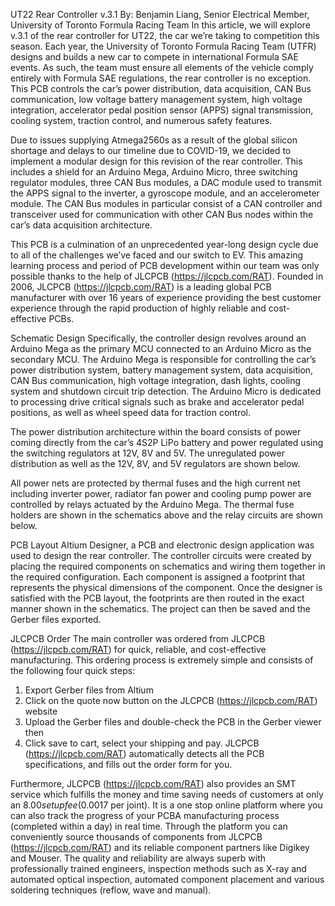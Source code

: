 UT22 Rear Controller v.3.1
By: Benjamin Liang, Senior Electrical Member, University of Toronto Formula Racing Team
In this article, we will explore v.3.1 of the rear controller for UT22, the car we’re taking to competition this season. Each year, the University of Toronto Formula Racing Team (UTFR) designs and builds a new car to compete in international Formula SAE events. As such, the team must ensure all elements of the vehicle comply entirely with Formula SAE regulations, the rear controller is no exception. This PCB controls the car’s power distribution, data acquisition, CAN Bus communication, low voltage battery management system, high voltage integration, accelerator pedal position sensor (APPS) signal transmission, cooling system, traction control, and numerous safety features.
 
Due to issues supplying Atmega2560s as a result of the global silicon shortage and delays to our timeline due to COVID-19, we decided to implement a modular design for this revision of the rear controller. This includes a shield for an Arduino Mega, Arduino Micro, three switching regulator modules, three CAN Bus modules, a DAC module used to transmit the APPS signal to the inverter, a gyroscope module, and an accelerometer module. The CAN Bus modules in particular consist of a CAN controller and transceiver used for communication with other CAN Bus nodes within the car’s data acquisition architecture.

 
This PCB is a culmination of an unprecedented year-long design cycle due to all of the challenges we’ve faced and our switch to EV. This amazing learning process and period of PCB development within our team was only possible thanks to the help of JLCPCB (https://jlcpcb.com/RAT). Founded in 2006, JLCPCB (https://jlcpcb.com/RAT) is a leading global PCB manufacturer with over 16 years of experience providing the best customer experience through the rapid production of highly reliable and cost-effective PCBs.
 
Schematic Design
Specifically, the controller design revolves around an Arduino Mega as the primary MCU connected to an Arduino Micro as the secondary MCU. The Arduino Mega is responsible for controlling the car’s power distribution system, battery management system, data acquisition, CAN Bus communication, high voltage integration, dash lights, cooling system and shutdown circuit trip detection. The Arduino Micro is dedicated to processing drive critical signals such as brake and accelerator pedal positions, as well as wheel speed data for traction control.
 
The power distribution architecture within the board consists of power coming directly from the car’s 4S2P LiPo battery and power regulated using the switching regulators at 12V, 8V and 5V. The unregulated power distribution as well as the 12V, 8V, and 5V regulators are shown below.
 
All power nets are protected by thermal fuses and the high current net including inverter power, radiator fan power and cooling pump power are controlled by relays actuated by the Arduino Mega. The thermal fuse holders are shown in the schematics above and the relay circuits are shown below.
 
PCB Layout
Altium Designer, a PCB and electronic design application was used to design the rear controller. The controller circuits were created by placing the required components on schematics and wiring them together in the required configuration. Each component is assigned a footprint that represents the physical dimensions of the component. Once the designer is satisfied with the PCB layout, the footprints are then routed in the exact manner shown in the schematics. The project can then be saved and the Gerber files exported.
 
JLCPCB Order
The main controller was ordered from JLCPCB (https://jlcpcb.com/RAT) for quick, reliable, and cost-effective manufacturing. This ordering process is extremely simple and consists of the following four quick steps:
1.	Export Gerber files from Altium
2.	Click on the quote now button on the JLCPCB (https://jlcpcb.com/RAT) website
3.	Upload the Gerber files and double-check the PCB in the Gerber viewer then
4.	Click save to cart, select your shipping and pay.
JLCPCB (https://jlcpcb.com/RAT) automatically detects all the PCB specifications, and fills out the order form for you.
 
Furthermore, JLCPCB (https://jlcpcb.com/RAT) also provides an SMT service which fulfills the money and time saving needs of customers at only an $8.00 setup fee ($0.0017 per joint). It is a one stop online platform where you can also track the progress of your PCBA manufacturing process (completed within a day) in real time. Through the platform you can conveniently source thousands of components from JLCPCB (https://jlcpcb.com/RAT) and its reliable component partners like Digikey and Mouser. The quality and reliability are always superb with professionally trained engineers, inspection methods such as X-ray and automated optical inspection, automated component placement and various soldering techniques (reflow, wave and manual).
